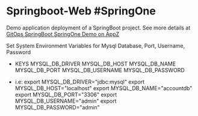 # Springboot-Web #SpringOne

Demo application deployment of a SpringBoot project.
See more details at [GitOps SpringBoot SpringOne Demo on AppZ](https://www.ecloudcontrol.com/)

Set System Environment Variables for Mysql Database, Port, Username, Password

- KEYS
    MYSQL_DB_DRIVER
    MYSQL_DB_HOST
    MYSQL_DB_NAME
    MYSQL_DB_PORT
    MYSQL_DB_USERNAME
    MYSQL_DB_PASSWORD

- i.e:
export MYSQL_DB_DRIVER="jdbc:mysql"
export MYSQL_DB_HOST="localhost"
export MYSQL_DB_NAME="accountdb"
export MYSQL_DB_PORT="3306"
export MYSQL_DB_USERNAME="admin"
export MYSQL_DB_PASSWORD="admin"
